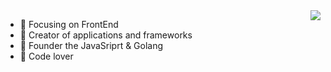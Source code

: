 

<img align="right" src="https://github-readme-stats.vercel.app/api?username=Peroluo&show_icons=true&icon_color=CE1D2D&text_color=718096&bg_color=ffffff&hide_title=true" /> 

- :orange_book: Focusing on FrontEnd
- :hammer: Creator of applications and frameworks
- :ram: Founder the JavaSriprt & Golang
- :meat_on_bone: Code lover

